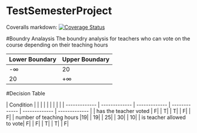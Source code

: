 # TestSemesterProject

Coveralls markdown:
[![Coverage Status](https://coveralls.io/repos/github/lovrobiljeskovic/TestSemesterProject/badge.svg?branch=lovro/testcoverage)](https://coveralls.io/github/lovrobiljeskovic/TestSemesterProject?branch=lovro/testcoverage)

#Boundry Analaysis
The boundry analysis for teachers who can vote on the course depending on their teaching hours

| Lower Boundary  | Upper Boundary |
| ------------- | ------------- |
| -∞  | 20  |
| 20  | +∞  |


#Decision Table


| Condition  | | | | | | | | |
| ------------- | ------------- | ------------- | ------------- | ------------- | ------------- |
| has the teacher voted | F| | T| | T| | F| | F| 
| number of teaching hours |19| | 19| | 25| | 30| | 10|
| is teacher allowed to vote| F| | F| | T| | T| | F|

